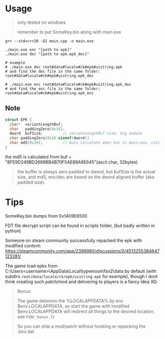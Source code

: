 # Usage
> only tested on windows

> remember to put SomeKey.bin along with main.exe

```shell
g++ --std=c++20 -O2 main.cpp -o main.exe

./main.exe enc "[path to epk]"
./main.exe dec "[path to epk.epk_dec]"

# example
# ./main.exe dec root#data#locale#ck#epk#uistring.epk
# and find the dec file in the same folder: root#data#locale#ck#epk#uistring.epk_dec

# ./main.exe enc root#data#locale#ck#epk#uistring.epk_dec
# and find the enc file in the same folder: root#data#locale#ck#epk#uistring.epk_enc
```



## Note

```c++
struct EPK {
  char*  variantLengthBuf;
  char   paddingZero[0x10];
  dword  bufSize;         // variantLengthBuf size, big endian
  char paddingZero[0x10-sizeof(dword)]
  char md5[0x10];         // Auto calculate when enc in main.exe, calc based on bufSize
}
```
the md5 is calculated from buf + "8FE9D249BD2689BB4B70F5AE88A9E645"(ascii char, 32bytes)

> the buffer is always zero padded to dword, but bufSize is the actual size, and md5, enc/dec are based on the dword aligned buffer (aka padded size).

# Tips
SomeKey.bin dumps from 0x1409E6500

FDT file decrypt script can be found in scripts folder, (but badly written in python)

Someone on steam community successfully repacked the epk with modified content: https://steamcommunity.com/app/2396980/discussions/0/4513255384647123281/

The game load epks from C:\Users\<username>\AppData\Local\typemoon\fsn2\data by default (with subdirs `root/data/locale/ck/epk/uistring.epk` for example), though I dont think creating such patch/mod and delivering to players is a fancy idea XD.




> Bonus:
>
> The game determin the %LOCALAPPDATA% by env \$env.LOCALAPPDATA, so start the game with modified \$env.LOCALAPPDATA will redirect all things to the desired location, see `FSNr_bonus.7z`
>
> So you can ship a mod/patch without hooking or repacking the .bin/.dat
